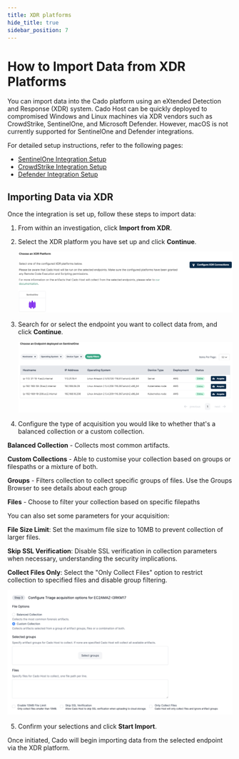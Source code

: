 ```yaml
---
title: XDR platforms
hide_title: true
sidebar_position: 7
---
```


# How to Import Data from XDR Platforms

You can import data into the Cado platform using an eXtended Detection and Response (XDR) system. Cado Host can be quickly deployed to compromised Windows and Linux machines via XDR vendors such as CrowdStrike, SentinelOne, and Microsoft Defender. However, macOS is not currently supported for SentinelOne and Defender integrations.

For detailed setup instructions, refer to the following pages:
- [SentinelOne Integration Setup](/cado/integrations/xdr/sentinelone.md)
- [CrowdStrike Integration Setup](/cado/integrations/xdr/crowdstrike.md)
- [Defender Integration Setup](/cado/integrations/xdr/defender.md)

## Importing Data via XDR

Once the integration is set up, follow these steps to import data:

1. From within an investigation, click **Import from XDR**.
2. Select the XDR platform you have set up and click **Continue**.

   ![Choose XDR Platform](/img/xdr-import-2.png)

3. Search for or select the endpoint you want to collect data from, and click **Continue**.

   ![Import XDR Endpoints](/img/xdr-import-3.png)

4. Configure the type of acquisition you would like to whether that's a balanced collection or a custom collection.

**Balanced Collection** - Collects most common artifacts. 

**Custom Collections** -  Able to customise your collection based on groups or filespaths or a mixture of both.

**Groups** - Filters collection to collect specific groups of files. Use the Groups Browser to see details about each group

**Files**  - Choose to filter your collection based on specific filepaths

You can also set some parameters for your acquisition:

**File Size Limit**: Set the maximum file size to 10MB to prevent collection of larger files.

**Skip SSL Verification**: Disable SSL verification in collection parameters when necessary, understanding the security implications.

**Collect Files Only**: Select the "Only Collect Files" option to restrict collection to specified files and disable group filtering.

![XDR Settings](/img/xdrsettings.png)

5. Confirm your selections and click **Start Import**.

Once initiated, Cado will begin importing data from the selected endpoint via the XDR platform.

